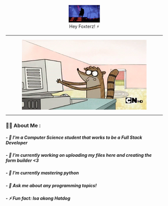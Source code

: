 <div id="header" align="center">
  <img src="starwars.gif" width="100"/>
</div>
<div align="center">
  Hey Foxterz! ⚡ <br>
</div>

---

<div align="center">
  <img src="rigby.gif" width="400" padding="20"/>
</div>

---

### :woman_technologist: About Me :

##### - 🥖 I'm a Computer Science student that works to be a Full Stack Developer
##### - 🔭 I’m currently working on uploading my files here and creating the form builder <3
##### - 🌱 I’m currently mastering python
##### - 💬 Ask me about any programming topics!
##### - ⚡ Fun fact: Isa akong Hatdog
